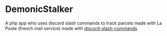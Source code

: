 # DemonicStalker

A php app who uses discord slash commands to track parcels made with La Poste (french mail service) made with [discord-slash-commands](https://github.com/GribouilleVert/discord-slash-commands)